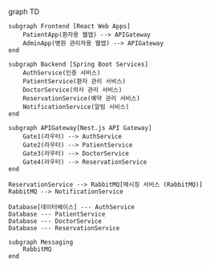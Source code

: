 graph TD

    subgraph Frontend [React Web Apps]
        PatientApp(환자용 웹앱) --> APIGateway
        AdminApp(병원 관리자용 웹앱) --> APIGateway
    end

    subgraph Backend [Spring Boot Services]
        AuthService(인증 서비스)
        PatientService(환자 관리 서비스)
        DoctorService(의사 관리 서비스)
        ReservationService(예약 관리 서비스)
        NotificationService(알림 서비스)
    end

    subgraph APIGateway[Nest.js API Gateway]
        Gate1(라우터) --> AuthService
        Gate2(라우터) --> PatientService
        Gate3(라우터) --> DoctorService
        Gate4(라우터) --> ReservationService
    end

    ReservationService --> RabbitMQ[메시징 서비스 (RabbitMQ)]
    RabbitMQ --> NotificationService

    Database[데이터베이스] --- AuthService
    Database --- PatientService
    Database --- DoctorService
    Database --- ReservationService

    subgraph Messaging
        RabbitMQ
    end

